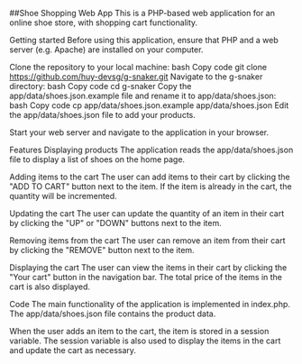 ##Shoe Shopping Web App
This is a PHP-based web application for an online shoe store, with shopping cart functionality.

Getting started
Before using this application, ensure that PHP and a web server (e.g. Apache) are installed on your computer.

Clone the repository to your local machine:
bash
Copy code
git clone https://github.com/huy-devsg/g-snaker.git
Navigate to the g-snaker directory:
bash
Copy code
cd g-snaker
Copy the app/data/shoes.json.example file and rename it to app/data/shoes.json:
bash
Copy code
cp app/data/shoes.json.example app/data/shoes.json
Edit the app/data/shoes.json file to add your products.

Start your web server and navigate to the application in your browser.

Features
Displaying products
The application reads the app/data/shoes.json file to display a list of shoes on the home page.

Adding items to the cart
The user can add items to their cart by clicking the "ADD TO CART" button next to the item. If the item is already in the cart, the quantity will be incremented.

Updating the cart
The user can update the quantity of an item in their cart by clicking the "UP" or "DOWN" buttons next to the item.

Removing items from the cart
The user can remove an item from their cart by clicking the "REMOVE" button next to the item.

Displaying the cart
The user can view the items in their cart by clicking the "Your cart" button in the navigation bar. The total price of the items in the cart is also displayed.

Code
The main functionality of the application is implemented in index.php. The app/data/shoes.json file contains the product data.

When the user adds an item to the cart, the item is stored in a session variable. The session variable is also used to display the items in the cart and update the cart as necessary.
